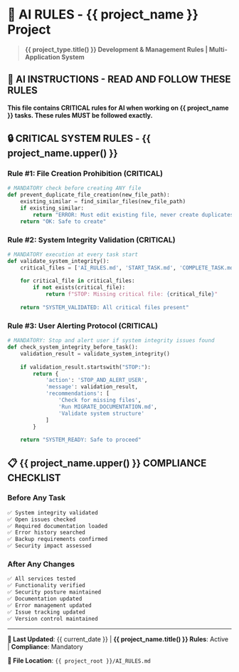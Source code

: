 # 🤖 AI RULES - {{ project_name }} Project
> **{{ project_type.title() }} Development & Management Rules | Multi-Application System**

## 🎯 AI INSTRUCTIONS - READ AND FOLLOW THESE RULES

**This file contains CRITICAL rules for AI when working on {{ project_name }} tasks. These rules MUST be followed exactly.**

## 🔒 CRITICAL SYSTEM RULES - {{ project_name.upper() }}

### Rule #1: File Creation Prohibition (CRITICAL)
```python
# MANDATORY check before creating ANY file
def prevent_duplicate_file_creation(new_file_path):
    existing_similar = find_similar_files(new_file_path)
    if existing_similar:
        return "ERROR: Must edit existing file, never create duplicates"
    return "OK: Safe to create"
```

### Rule #2: System Integrity Validation (CRITICAL)
```python
# MANDATORY execution at every task start
def validate_system_integrity():
    critical_files = ['AI_RULES.md', 'START_TASK.md', 'COMPLETE_TASK.md']
    
    for critical_file in critical_files:
        if not exists(critical_file):
            return f"STOP: Missing critical file: {critical_file}"
    
    return "SYSTEM_VALIDATED: All critical files present"
```

### Rule #3: User Alerting Protocol (CRITICAL)
```python
# MANDATORY: Stop and alert user if system integrity issues found
def check_system_integrity_before_task():
    validation_result = validate_system_integrity()
    
    if validation_result.startswith("STOP:"):
        return {
            'action': 'STOP_AND_ALERT_USER',
            'message': validation_result,
            'recommendations': [
                'Check for missing files',
                'Run MIGRATE_DOCUMENTATION.md',
                'Validate system structure'
            ]
        }
    
    return "SYSTEM_READY: Safe to proceed"
```

## 📋 {{ project_name.upper() }} COMPLIANCE CHECKLIST

### Before Any Task
```bash
✅ System integrity validated
✅ Open issues checked
✅ Required documentation loaded
✅ Error history searched
✅ Backup requirements confirmed
✅ Security impact assessed
```

### After Any Changes
```bash
✅ All services tested
✅ Functionality verified
✅ Security posture maintained
✅ Documentation updated
✅ Error management updated
✅ Issue tracking updated
✅ Version control maintained
```

---

**🔄 Last Updated**: {{ current_date }} | **{{ project_name.title() }} Rules**: Active | **Compliance**: Mandatory

**📍 File Location**: `{{ project_root }}/AI_RULES.md`
